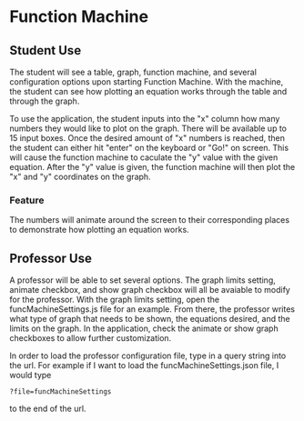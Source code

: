 # Function Machine

## Student Use
The student will see a table, graph, function machine, and several configuration options upon starting Function Machine.  With the machine, the student can see how plotting an equation works through the table and through the graph.

To use the application, the student inputs into the "x" column how many numbers they would like to plot on the graph.  There will be available up to 15 input boxes.  Once the desired amount of "x" numbers is reached, then the student can either hit "enter" on the keyboard or "Go!" on screen.  This will cause the function machine to caculate the "y" value with the given equation.  After the "y" value is given, the function machine will then plot the "x" and "y" coordinates on the graph.

### Feature
The numbers will animate around the screen to their corresponding places to demonstrate how plotting an equation works.

## Professor Use
A professor will be able to set several options.  The graph limits setting, animate checkbox, and show graph checkbox will all be avaiable to modify for the professor.  With the graph limits setting, open the funcMachineSettings.js file for an example.  From there, the professor writes what type of graph that needs to be shown, the equations desired, and the limits on the graph.  In the application, check the animate or show graph checkboxes to allow further customization.

In order to load the professor configuration file, type in a query string into the url.  For example if I want to load the funcMachineSettings.json file, I would type 

`
?file=funcMachineSettings
`

to the end of the url.  